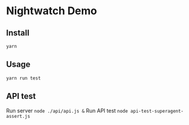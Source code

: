 # Nightwatch Demo

## Install
```yarn```

## Usage
```yarn run test```

## API test
Run server
```node ./api/api.js &```
Run API test
```node api-test-superagent-assert.js```
